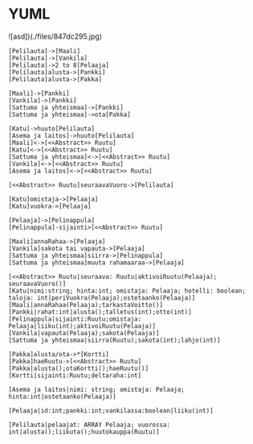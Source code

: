 # YUML

![asd])(./files/847dc295.jpg)


    [Pelilauta]->[Maali]
    [Pelilauta]->[Vankila]
    [Pelilauta]->2 to 8[Pelaaja]
    [Pelilauta]alusta->[Pankki]
    [Pelilauta]alusta->[Pakka]

    [Maali]->[Pankki]
    [Vankila]->[Pankki]
    [Sattuma ja yhteismaa]->[Pankki]
    [Sattuma ja yhteismaa]->ota[Pakka]

    [Katu]->huuto[Pelilauta]
    [Asema ja laitos]->huuto[Pelilauta]
    [Maali]<->[<<Abstract>> Ruutu]
    [Katu]<->[<<Abstract>> Ruutu]
    [Sattuma ja yhteismaa]<->[<<Abstract>> Ruutu]
    [Vankila]<->[<<Abstract>> Ruutu]
    [Asema ja laitos]<->[<<Abstract>> Ruutu]

    [<<Abstract>> Ruutu]seuraavaVuoro->[Pelilauta]

    [Katu]omistaja->[Pelaaja]
    [Katu]vuokra->[Pelaaja]

    [Pelaaja]->[Pelinappula]
    [Pelinappula]-sijainti>[<<Abstract>> Ruutu]

    [Maali]annaRahaa->[Pelaaja]
    [Vankila]sakota tai vapauta->[Pelaaja]
    [Sattuma ja yhteismaa]siirra->[Pelinappula]
    [Sattuma ja yhteismaa]muuta rahamaaraa->[Pelaaja]

    [<<Abstract>> Ruutu|seuraava: Ruutu|aktivoiRuutu(Pelaaja); seuraavaVuoro()]
    [Katu|nimi:string; hinta:int; omistaja: Pelaaja; hotelli: boolean; taloja: int|periVuokra(Pelaaja);ostetaanko(Pelaaja)]
    [Maali|annaRahaa(Pelaaja);tarkastaVoitto()]
    [Pankki|rahat:int|alusta();talletus(int);otto(int)]
    [Pelinappula|sijainti:Ruutu;omistaja: Pelaaja|liiku(int);aktivoiRuutu(Pelaaja)]
    [Vankila|vapauta(Pelaaja);sakota(Pelaaja)]
    [Sattuma ja yhteismaa|siirra(Ruutu);sakota(int);lahjo(int)]

    [Pakka]alusta/ota->*[Kortti]
    [Pakka]haeRuutu->[<<Abstract>> Ruutu]
    [Pakka|alusta();otaKortti();haeRuutu()]
    [Kortti|sijainti:Ruutu;deltaraha:int]

    [Asema ja laitos|nimi: string; omistaja: Pelaaja; hinta:int|ostetaanko(Pelaaja)]

    [Pelaaja|id:int;pankki:int;vankilassa:boolean|liiku(int)]

    [Pelilauta|pelaajat: ARRAY Pelaaja; vuorossa: int|alusta();liikuta();huutokauppa(Ruutu)]